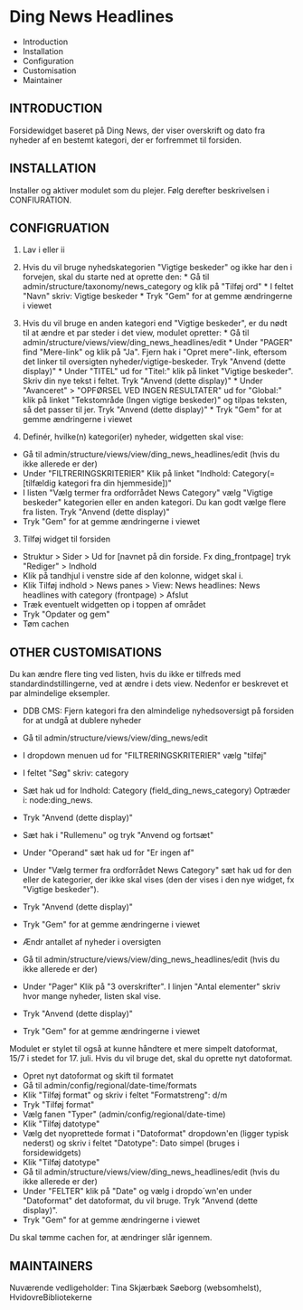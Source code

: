 Ding News Headlines
=================
 * Introduction
 * Installation
 * Configuration
 * Customisation
 * Maintainer

INTRODUCTION
-----------------
Forsidewidget baseret på Ding News, der viser overskrift og dato fra nyheder af en bestemt kategori, der er forfremmet til forsiden. 


INSTALLATION
-----------------
Installer og aktiver modulet som du plejer. Følg derefter beskrivelsen i CONFIURATION.


CONFIGRUATION 
---------------------
1. Lav i eller ii
  1. Hvis du vil bruge nyhedskategorien "Vigtige beskeder" og ikke har den i forvejen, skal du starte ned at oprette den:
    * Gå til admin/structure/taxonomy/news_category og klik på "Tilføj ord"
    * I feltet "Navn" skriv: Vigtige beskeder
    * Tryk "Gem" for at gemme ændringerne i viewet
  2. Hvis du vil bruge en anden kategori end "Vigtige beskeder", er du nødt til at ændre et par steder i det view, modulet opretter:
    * Gå til admin/structure/views/view/ding_news_headlines/edit
    * Under "PAGER" find "Mere-link" og klik på "Ja". Fjern hak i "Opret mere"-link, eftersom det linker til oversigten nyheder/vigtige-beskeder. Tryk "Anvend (dette display)"
    * Under "TITEL" ud for "Titel:" klik på linket "Vigtige beskeder". Skriv din nye tekst i feltet. Tryk "Anvend (dette display)"
    * Under "Avanceret" > "OPFØRSEL VED INGEN RESULTATER" ud for "Global:" klik på linket "Tekstområde (Ingen vigtige beskeder)" og tilpas teksten, så det passer til jer. Tryk "Anvend (dette display)"
    * Tryk "Gem" for at gemme ændringerne i viewet
 
2. Definér, hvilke(n) kategori(er) nyheder, widgetten skal vise:
 * Gå til admin/structure/views/view/ding_news_headlines/edit (hvis du ikke allerede er der)
 * Under "FILTRERINGSKRITERIER" Klik på linket "Indhold: Category(=[tilfældig kategori fra din hjemmeside])"
 * I listen "Vælg termer fra ordforrådet News Category" vælg "Vigtige beskeder" kategorien eller en anden kategori. Du kan godt vælge flere fra listen. Tryk "Anvend (dette display)"
 * Tryk "Gem" for at gemme ændringerne i viewet
 
3. Tilføj widget til forsiden
 * Struktur > Sider > Ud for [navnet på din forside. Fx ding_frontpage] tryk "Rediger" > Indhold
 * Klik på tandhjul i venstre side af den kolonne, widget skal i.
 * Klik Tilføj indhold > News panes > View: News headlines: News headlines with category (frontpage) > Afslut
 * Træk eventuelt widgetten op i toppen af området
 * Tryk "Opdater og gem"
 * Tøm cachen

 
OTHER CUSTOMISATIONS
------------------------------
Du kan ændre flere ting ved listen, hvis du ikke er tilfreds med standardindstillingerne, ved at ændre i dets view. Nedenfor er beskrevet et par almindelige eksempler.

* DDB CMS: Fjern kategori fra den almindelige nyhedsoversigt på forsiden for at undgå at dublere nyheder
 * Gå til admin/structure/views/view/ding_news/edit
 * I dropdown menuen ud for "FILTRERINGSKRITERIER" vælg "tilføj"
 * I feltet "Søg" skriv: category
 * Sæt hak ud for Indhold: Category (field_ding_news_category) Optræder i: node:ding_news.
 * Tryk "Anvend (dette display)"
 * Sæt hak i "Rullemenu" og tryk "Anvend og fortsæt"
 * Under "Operand" sæt hak ud for "Er ingen af"
 * Under "Vælg termer fra ordforrådet News Category" sæt hak ud for den eller de kategorier, der ikke skal vises (den der vises i den nye widget, fx "Vigtige beskeder").
 * Tryk "Anvend (dette display)"
 * Tryk "Gem" for at gemme ændringerne i viewet

* Ændr antallet af nyheder i oversigten
 * Gå til admin/structure/views/view/ding_news_headlines/edit (hvis du ikke allerede er der)
 * Under "Pager" Klik på "3 overskrifter". I linjen "Antal elementer" skriv hvor mange nyheder, listen skal vise.
 * Tryk "Anvend (dette display)"
 * Tryk "Gem" for at gemme ændringerne i viewet

Modulet er stylet til også at kunne håndtere et mere simpelt datoformat, 15/7 i stedet for 17. juli. Hvis du vil bruge det, skal du oprette nyt datoformat.
* Opret nyt datoformat og skift til formatet
 * Gå til admin/config/regional/date-time/formats
 * Klik "Tilføj format" og skriv i feltet "Formatstreng": d/m
 * Tryk "Tilføj format"
 * Vælg fanen "Typer" (admin/config/regional/date-time)
 * Klik "Tilføj datotype"
 * Vælg det nyoprettede format i "Datoformat" dropdown'en (ligger typisk nederst) og skriv i feltet "Datotype": Dato simpel (bruges i forsidewidgets)
 * Klik "Tilføj datotype"
 * Gå til admin/structure/views/view/ding_news_headlines/edit (hvis du ikke allerede er der)
 * Under "FELTER" klik på "Date" og vælg i dropdo´wn'en under "Datoformat" det datoformat, du vil bruge. Tryk "Anvend (dette display)".
 * Tryk "Gem" for at gemme ændringerne i viewet

Du skal tømme cachen for, at ændringer slår igennem.
 
 
MAINTAINERS
----------------
Nuværende vedligeholder: Tina Skjærbæk Søeborg (websomhelst), HvidovreBibliotekerne